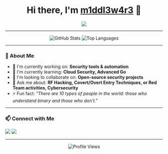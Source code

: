 <!-- Profile Header -->
<h1 align="center">Hi there, I'm <a href="https://github.com/m1ddl3w4r3" target="_blank">m1ddl3w4r3</a> 👋</h1>
<p align="center">
  <img src="https://readme-typing-svg.demolab.com?font=Fira+Code&size=24&pause=1000&color=FF0000&center=true&vCenter=true&width=435&lines=Red+Team;RF+%7C+Covert+Entry+%7C+Breacher"/>
</p>

---

<p align="center">
  <img src="https://github-readme-stats.vercel.app/api?username=m1ddl3w4r3&show_icons=true&theme=dark" alt="GitHub Stats"/>
  <img src="https://github-readme-stats.vercel.app/api/top-langs/?username=m1ddl3w4r3&layout=compact&theme=dark" alt="Top Languages"/>
</p>

---

### 👤 About Me
- 🔭 I'm currently working on: **Security tools & automation**
- 🌱 I'm currently learning: **Cloud Security, Advanced Go**
- 👯 I'm looking to collaborate on: **Open-source security projects**
- 💬 Ask me about: **RF Hacking, Covert/Overt Entry Techniques, or Red Team activities, Cybersecurity**
- ⚡ Fun fact: _"There are 10 types of people in the world: those who understand binary and those who don't."_

---

### 📫 Connect with Me
<p>
  <a href="mailto:anonymousperp@protonmail.com"><img src="https://img.shields.io/badge/Email-D14836?style=for-the-badge&logo=proton&logoColor=white"/></a>
  <a href="https://linkedin.com/in/your-linkedin"><img src="https://img.shields.io/badge/LinkedIn-0077B5?style=for-the-badge&logo=linkedin&logoColor=white"/></a>
  <!-- Add more social links as needed -->
</p>

---

<p align="center">
  <img src="https://komarev.com/ghpvc/?username=m1ddl3w4r3&style=flat-square&color=blue" alt="Profile Views"/>
</p>

